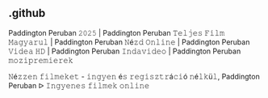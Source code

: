 ## .github

Paddington Peruban 𝟸𝟶𝟸𝟻 | Paddington Peruban 𝚃𝚎𝚕𝚓𝚎𝚜 𝙵𝚒𝚕𝚖 𝙼𝚊𝚐𝚢𝚊𝚛𝚞𝚕 | Paddington Peruban 𝙽é𝚣𝚍 𝙾𝚗𝚕𝚒𝚗𝚎 | Paddington Peruban 𝚅𝚒𝚍𝚎𝚊 𝙷𝙳 | Paddington Peruban 𝙸𝚗𝚍𝚊𝚟𝚒𝚍𝚎𝚘 | Paddington Peruban 𝚖𝚘𝚣𝚒𝚙𝚛𝚎𝚖𝚒𝚎𝚛𝚎𝚔

𝙽é𝚣𝚣𝚎𝚗 𝚏𝚒𝚕𝚖𝚎𝚔𝚎𝚝 - 𝚒𝚗𝚐𝚢𝚎𝚗 é𝚜 𝚛𝚎𝚐𝚒𝚜𝚣𝚝𝚛á𝚌𝚒ó 𝚗é𝚕𝚔ü𝚕, Paddington Peruban ᐅ 𝙸𝚗𝚐𝚢𝚎𝚗𝚎𝚜 𝚏𝚒𝚕𝚖𝚎𝚔 𝚘𝚗𝚕𝚒𝚗𝚎
